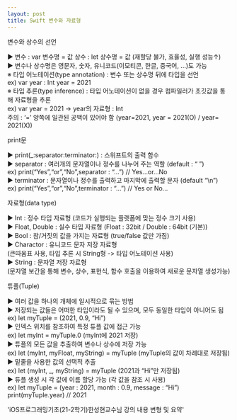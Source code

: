 ```yaml
---
layout: post
title: Swift 변수와 자료형
---
```

변수와 상수의 선언

▶ 변수 : var 변수명 = 값   상수 : let 상수명 = 값 (재할당 불가, 효율성, 실행 성능↑)  
▶ 변수나 상수명은 영문자, 숫자, 유니코드(이모티콘, 한글, 중국어, ...)도 가능  
※ 타입 어노테이션(type annotation) : 변수 또는 상수명 뒤에 타입을 선언   
ex) var year : Int  year = 2021  
※ 타입 추론(type inference) : 타입 어노테이션이 없을 경우 컴파일러가 초깃값을 통해 자료형을 추론   
ex) var year = 2021 -> year의 자료형 : Int  
주의 : ‘=’ 양쪽에 일관된 공백이 있어야 함 (year=2021, year = 2021(O) / year= 2021(X))  

print문

▶ print(_:separator:terminator:) : 스위프트의 출력 함수  
▶ separator : 여러개의 문자열이나 정수를 나누어 주는 역할 (default : “ ”)  
ex) print(“Yes”,“or”,“No”,separator : “...”) // Yes...or...No  
▶ terminator : 문자열이나 정수를 출력하고 마지막에 출력할 문자 (default “\n”)  
ex) print(“Yes”,“or”,“No”,terminator : “...”) // Yes or No...  

자료형(data type)

▶ Int : 정수 타입 자료형 (코드가 실행되는 플랫폼에 맞는 정수 크기 사용)  
▶ Float, Double : 실수 타입 자료형 (Float : 32bit / Double : 64bit (기본))  
▶ Bool : 참/거짓의 값을 가지는 자료형 (true/false 값만 가짐)  
▶ Charactor : 유니코드 문자 저장 자료형   
 (큰따옴표 사용, 타입 추론 시 String형 -> 타입 어노테이션 사용)  
▶ String : 문자열 저장 자료형   
 (문자열 보간을 통해 변수, 상수, 표현식, 함수 호출을 이용하여 새로운 문자열 생성가능)  

튜플(Tuple)  

▶ 여러 값을 하나의 개체에 일시적으로 묶는 방법  
▶ 저장되는 값들은 어떠한 타입이라도 될 수 있으며, 모두 동일한 타입이 아니어도 됨  
ex) let myTuple = (2021, 0.9, “Hi”)  
▶ 인덱스 위치를 참조하여 특정 튜플 값에 접근 가능  
ex) let myInt = myTuple.0 (myInt에 2021 저장)  
▶ 튜플의 모든 값을 추출하여 변수나 상수에 저장 가능  
ex) let (myInt, myFloat, myString) = myTuple (myTuple의 값이 차례대로 저장됨)  
▶ 밑줄을 사용한 값의 선택적 추출  
ex) let (myInt, _, myString) = myTuple (2021과 “Hi”만 저장됨)  
▶ 튜플 생성 시 각 값에 이름 할당 가능 (각 값을 참조 시 사용)  
ex) let myTuple = (year : 2021, month : 0.9, message : “Hi”)  
    print(myTuple.year) // 2021  

'iOS프로그래밍기초(21-2학기)한성현교수님 강의 내용 변형 및 요약'